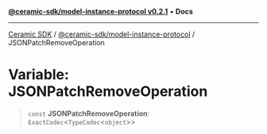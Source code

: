 [**@ceramic-sdk/model-instance-protocol v0.2.1**](../README.md) • **Docs**

***

[Ceramic SDK](../../../README.md) / [@ceramic-sdk/model-instance-protocol](../README.md) / JSONPatchRemoveOperation

# Variable: JSONPatchRemoveOperation

> `const` **JSONPatchRemoveOperation**: `ExactCodec`\<`TypeCodec`\<`object`\>\>
